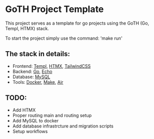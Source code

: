 # GoTH Project Template

This project serves as a template for go projects using the GoTH (Go, Templ, HTMX) stack.

To start the project simply use the command: 'make run'

## The stack in details:
- Frontend: [Templ](https://templ.guide/), [HTMX](https://htmx.org/), [TailwindCSS](https://tailwindcss.com/)
- Backend: [Go](https://go.dev/), [Echo](https://echo.labstack.com/)
- Database: [MySQL](https://www.mysql.com/)
- Tools: [Docker](https://www.docker.com/), [Make](https://makefiletutorial.com/), [Air](https://github.com/air-verse/air)

## TODO:
- Add HTMX
- Proper routing main and routing setup
- Add MySQL to docker
- Add database infrastrcture and migration scripts
- Setup workflows
